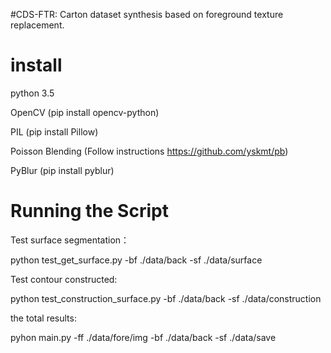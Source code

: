 #CDS-FTR:  Carton dataset synthesis based on foreground texture replacement.

# install
python 3.5

OpenCV (pip install opencv-python)

PIL (pip install Pillow)

Poisson Blending (Follow instructions https://github.com/yskmt/pb)

PyBlur (pip install pyblur)

# Running the Script
Test surface segmentation：

python test_get_surface.py -bf ./data/back -sf ./data/surface

Test contour constructed:

python test_construction_surface.py -bf ./data/back -sf ./data/construction

the total results:

pyhon main.py -ff ./data/fore/img -bf ./data/back -sf ./data/save





